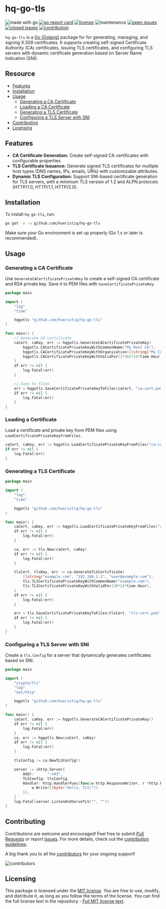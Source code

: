 # hq-go-tls

![made with go](https://img.shields.io/badge/made%20with-Go-1E90FF.svg) [![go report card](https://goreportcard.com/badge/github.com/hueristiq/hq-go-tls)](https://goreportcard.com/report/github.com/hueristiq/hq-go-tls) [![license](https://img.shields.io/badge/license-MIT-gray.svg?color=1E90FF)](https://github.com/hueristiq/hq-go-tls/blob/master/LICENSE) ![maintenance](https://img.shields.io/badge/maintained%3F-yes-1E90FF.svg) [![open issues](https://img.shields.io/github/issues-raw/hueristiq/hq-go-tls.svg?style=flat&color=1E90FF)](https://github.com/hueristiq/hq-go-tls/issues?q=is:issue+is:open) [![closed issues](https://img.shields.io/github/issues-closed-raw/hueristiq/hq-go-tls.svg?style=flat&color=1E90FF)](https://github.com/hueristiq/hq-go-tls/issues?q=is:issue+is:closed) [![contribution](https://img.shields.io/badge/contributions-welcome-1E90FF.svg)](https://github.com/hueristiq/hq-go-tls/blob/master/CONTRIBUTING.md)

`hq-go-tls` is a [Go (Golang)](http://golang.org/) package for for generating, managing, and signing X.509 certificates. It supports creating self-signed Certificate Authority (CA) certificates, issuing TLS certificates, and configuring TLS servers with dynamic certificate generation based on Server Name Indication (SNI).

## Resource

- [Features](#features)
- [Installation](#installation)
- [Usage](#usage)
	- [Generating a CA Certificate](#generating-a-ca-certificate)
	- [Loading a CA Certificate](#loading-a-ca-certificate)
	- [Generating a TLS Certificate](#generating-a-tls-certificate)
	- [Configuring a TLS Server with SNI](#configuring-a-tls-server-with-sni)
- [Contributing](#contributing)
- [Licensing](#licensing)

## Features

- **CA Certificate Generation:** Create self-signed CA certificates with configurable properties.
- **TLS Certificate Issuance:** Generate signed TLS certificates for multiple host types (DNS names, IPs, emails, URIs) with customizable attributes.
- **Dynamic TLS Configuration:** Support SNI-based certificate generation for TLS servers, with a minimum TLS version of 1.2 and ALPN protocols (HTTP/1.0, HTTP/1.1, HTTP/2.0).

## Installation

To install `hq-go-tls`, run:

```bash
go get -v -u github.com/hueristiq/hq-go-tls
```

Make sure your Go environment is set up properly (Go 1.x or later is recommended).

## Usage

### Generating a CA Certificate

Use `GenerateCACertificatePrivateKey` to create a self-signed CA certificate and RSA private key. Save it to PEM files with `SaveCertificatePrivateKey`.

```go
package main

import (
	"log"
	"time"

	hqgotls "github.com/hueristiq/hq-go-tls"
)

func main() {
	// Generate CA certificate
	caCert, caKey, err := hqgotls.GenerateCACertificatePrivateKey(
		hqgotls.CACertificatePrivateKeyWithCommonName("My Root CA"),
		hqgotls.CACertificatePrivateKeyWithOrganization([]string{"My Company"}),
		hqgotls.CACertificatePrivateKeyWithValidFor(2*365*24*time.Hour),
	)
	if err != nil {
		log.Fatal(err)
	}

	// Save to files
	err = hqgotls.SaveCertificatePrivateKeyToFiles(caCert, "ca-cert.pem", caKey, "ca-key.pem")
	if err != nil {
		log.Fatal(err)
	}
}
```

### Loading a Certificate

Load a certificate and private key from PEM files using `LoadCertificatePrivateKeyFromFiles`.

```go
caCert, caKey, err := hqgotls.LoadCertificatePrivateKeyFromFiles("ca-cert.pem", "ca-key.pem")
if err != nil {
	log.Fatal(err)
}
```

### Generating a TLS Certificate

```go
package main

import (
	"log"
	"time"

	hqgotls "github.com/hueristiq/hq-go-tls"
)

func main() {
	caCert, caKey, err := hqgotls.LoadCertificatePrivateKeyFromFiles("ca-cert.pem", "ca-key.pem")
	if err != nil {
		log.Fatal(err)
	}

	ca, err := tls.New(caCert, caKey)
	if err != nil {
		log.Fatal(err)
	}

	tlsCert, tlsKey, err := ca.GenerateTLSCertificate(
		[]string{"example.com", "192.168.1.1", "user@example.com"},
		tls.TLSCertificatePrivateKeyWithCommonName("example.com"),
		tls.TLSCertificatePrivateKeyWithValidFor(30*24*time.Hour),
	)
	if err != nil {
		log.Fatal(err)
	}

	err = tls.SaveCertificatePrivateKeyToFiles(tlsCert, "tls-cert.pem", tlsKey, "tls-key.pem")
	if err != nil {
		log.Fatal(err)
	}
}
```

### Configuring a TLS Server with SNI

Create a `tls.Config` for a server that dynamically generates certificates based on SNI.

```go
package main

import (
	"crypto/tls"
	"log"
	"net/http"

	hqgotls "github.com/hueristiq/hq-go-tls"
)

func main() {
	caCert, caKey, err := hqgotls.GenerateCACertificatePrivateKey()
	if err != nil {
		log.Fatal(err)
	}
	ca, err := hqgotls.New(caCert, caKey)
	if err != nil {
		log.Fatal(err)
	}

	tlsConfig := ca.NewTLSConfig()

	server := &http.Server{
		Addr:      ":443",
		TLSConfig: tlsConfig,
		Handler: http.HandlerFunc(func(w http.ResponseWriter, r *http.Request) {
			w.Write([]byte("Hello, TLS!"))
		}),
	}
	log.Fatal(server.ListenAndServeTLS("", ""))
}
```

## Contributing

Contributions are welcome and encouraged! Feel free to submit [Pull Requests](https://github.com/hueristiq/hq-go-tls/pulls) or report [Issues](https://github.com/hueristiq/hq-go-tls/issues). For more details, check out the [contribution guidelines](https://github.com/hueristiq/hq-go-tls/blob/master/CONTRIBUTING.md).

A big thank you to all the [contributors](https://github.com/hueristiq/hq-go-tls/graphs/contributors) for your ongoing support!

![contributors](https://contrib.rocks/image?repo=hueristiq/hq-go-tls&max=500)

## Licensing

This package is licensed under the [MIT license](https://opensource.org/license/mit). You are free to use, modify, and distribute it, as long as you follow the terms of the license. You can find the full license text in the repository - [Full MIT license text](https://github.com/hueristiq/hq-go-tls/blob/master/LICENSE).